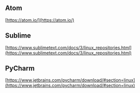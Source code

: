 ## Atom

[https://atom.io/](https://atom.io/)

## Sublime

[https://www.sublimetext.com/docs/3/linux_repositories.html](https://www.sublimetext.com/docs/3/linux_repositories.html)

## PyCharm

[https://www.jetbrains.com/pycharm/download/#section=linux](https://www.jetbrains.com/pycharm/download/#section=linux)
<!--stackedit_data:
eyJoaXN0b3J5IjpbLTE4Nzg5MDI2NTNdfQ==
-->